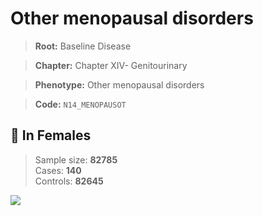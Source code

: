 # Other menopausal disorders

> **Root:** Baseline Disease  

> **Chapter:** Chapter XIV- Genitourinary  

> **Phenotype:** Other menopausal disorders  

> **Code:** `N14_MENOPAUSOT`

## 👩 In Females  
> Sample size: **82785**  
> Cases: **140**  
> Controls: **82645**
<img src="/Disease/Figures/ALL/Incidence/N14_MENOPAUSOT.png"/>
<CsvTable src="/public/Disease/Data/ALL/Incidence/COX_N14_MENOPAUSOT.csv" label="🔍 View full results" />
